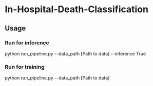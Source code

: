 # In-Hospital-Death-Classification

## Usage
### Run for inference
python run_pipeline.py --data_path [Path to data] --inference True
### Run for training
python run_pipeline.py --data_path [Path to data] 
